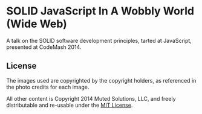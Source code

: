 # SOLID JavaScript In A Wobbly World (Wide Web)

A talk on the SOLID software development principles, tarted at JavaScript, presented at CodeMash 2014.

## License

The images used are copyrighted by the copyright holders, as referenced in the photo credits for each image.

All other content is Copyright 2014 Muted Solutions, LLC, and freely distributable and re-usable under
the [MIT License](http://mutedsolutions.mit-license.org).
